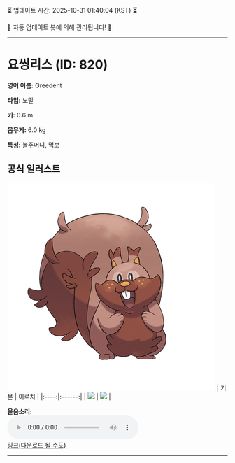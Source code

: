 
⏳ 업데이트 시간: 2025-10-31 01:40:04 (KST) ⏳

🤖 자동 업데이트 봇에 의해 관리됩니다! 🤖

---

# 요씽리스 (ID: 820)
**영어 이름:** Greedent

**타입:** 노말

**키:** 0.6 m

**몸무게:** 6.0 kg

**특성:** 볼주머니, 먹보

## 공식 일러스트
![](https://raw.githubusercontent.com/PokeAPI/sprites/master/sprites/pokemon/other/official-artwork/820.png)
| 기본 | 이로치 |
|:----:|:------:|
| <img src="http://play.pokemonshowdown.com/sprites/ani/greedent.gif" width="200"> | <img src="http://play.pokemonshowdown.com/sprites/ani-shiny/greedent.gif" width="200"> |

**울음소리:**<br><audio controls src="https://raw.githubusercontent.com/PokeAPI/cries/main/cries/pokemon/latest/820.ogg"></audio><br> [링크(다운로드 될 수도)](https://raw.githubusercontent.com/PokeAPI/cries/main/cries/pokemon/latest/820.ogg)


---
